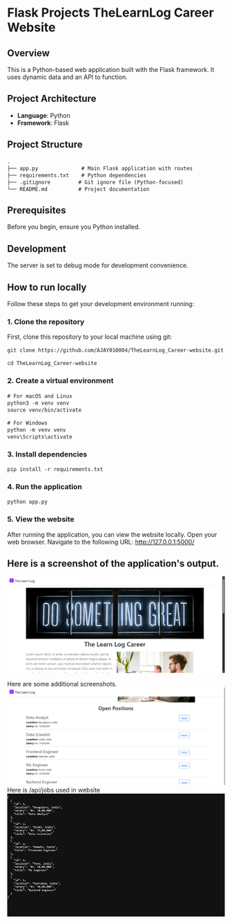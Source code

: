 # Flask Projects TheLearnLog Career Website

## Overview
This is a Python-based web application built with the Flask framework. It uses dynamic data and an API to function.

## Project Architecture
- **Language**: Python
- **Framework**: Flask 

## Project Structure
```
.
├── app.py              # Main Flask application with routes
├── requirements.txt    # Python dependencies
├── .gitignore         # Git ignore file (Python-focused)
└── README.md          # Project documentation
```

## Prerequisites
Before you begin, ensure you Python installed.
  
## Development
The server is set to debug mode for development convenience.

## How to run locally
Follow these steps to get your development environment running:
### 1. Clone the repository
First, clone this repository to your local machine using git:
```
git clone https://github.com/AJAY010804/TheLearnLog_Career-website.git
```
```
cd TheLearnLog_Career-website 
```
### 2. Create a virtual environment
```
# For macOS and Linux
python3 -m venv venv
source venv/bin/activate
```
```
# For Windows
python -m venv venv
venv\Scripts\activate
```
### 3. Install dependencies
```
pip install -r requirements.txt
```
### 4. Run the application
```
python app.py
```
### 5. View the website
After running the application, you can view the website locally.
Open your web browser.
Navigate to the following URL: http://127.0.0.1:5000/

## Here is a screenshot of the application's output.

![flask app screenshot 1](flask1.png)

Here are some additional screenshots.
![flask app screenshot 2](flask2.png)
Here is /api/jobs used in website
![flask app output](flask.png)

